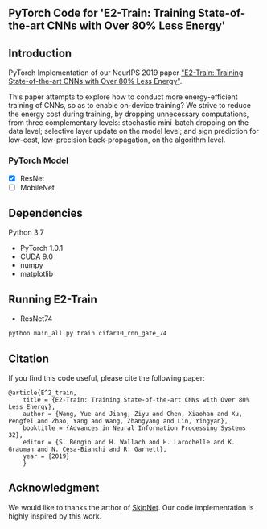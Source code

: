 ## PyTorch Code for 'E2-Train: Training State-of-the-art CNNs with Over 80% Less Energy'

## Introduction

PyTorch Implementation of our NeurIPS 2019 paper ["E2-Train: Training State-of-the-art CNNs with Over 80% Less Energy"](https://arxiv.org/abs/1910.13349).

This paper attempts to explore how to conduct more energy-efficient training of CNNs, so as to enable
on-device training? We strive to reduce the energy cost during training, by dropping
unnecessary computations, from three complementary levels: stochastic mini-batch
dropping on the data level; selective layer update on the model level; and sign
prediction for low-cost, low-precision back-propagation, on the algorithm level.

### PyTorch Model

- [x] ResNet
- [ ] MobileNet

## Dependencies

Python 3.7
* PyTorch 1.0.1
* CUDA 9.0
* numpy
* matplotlib


## Running E2-Train

* ResNet74

```bash
python main_all.py train cifar10_rnn_gate_74
```

## Citation

If you find this code useful, please cite the following paper:

    @article{E^2_train,
        title = {E2-Train: Training State-of-the-art CNNs with Over 80% Less Energy},
        author = {Wang, Yue and Jiang, Ziyu and Chen, Xiaohan and Xu, Pengfei and Zhao, Yang and Wang, Zhangyang and Lin, Yingyan},
        booktitle = {Advances in Neural Information Processing Systems 32},
        editor = {S. Bengio and H. Wallach and H. Larochelle and K. Grauman and N. Cesa-Bianchi and R. Garnett},
        year = {2019}
        }

## Acknowledgment

We would like to thanks the arthor of [SkipNet](https://github.com/ucbdrive/skipnet). Our code implementation is highly inspired by this work.